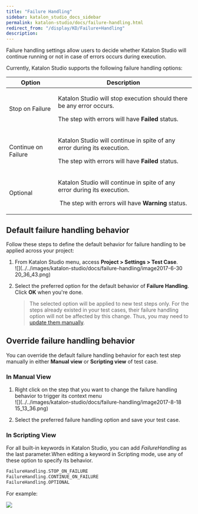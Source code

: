 ```yaml
---
title: "Failure Handling" 
sidebar: katalon_studio_docs_sidebar
permalink: katalon-studio/docs/failure-handling.html 
redirect_from: "/display/KD/Failure+Handling" 
description: 
---
```

Failure handling settings allow users to decide whether Katalon Studio will continue running or not in case of errors occurs during execution.

Currently, Katalon Studio supports the following failure handling options:

<table><thead><tr><th>Option</th><th>Description</th></tr></thead><tbody><tr><td><p>Stop on Failure</p></td><td><p>Katalon Studio will stop execution should there be any error occurs.</p><p>The step with errors will have <strong>Failed</strong> status.</p></td></tr><tr><td><p>Continue on Failure</p></td><td><p>Katalon Studio will continue in spite of any error during its execution.</p><p><span>The step with errors will have <strong>Failed</strong> status</span>.</p></td></tr><tr><td><p>Optional</p></td><td><p><span><span>Katalon Studio will continue in spite of any error during its execution.</span></span></p><p><span><span>&nbsp;</span><span>The step with errors will have </span></span><strong>Warning</strong> status.</p></td></tr></tbody></table>

Default failure handling behavior
---------------------------------

Follow these steps to define the default behavior for failure handling to be applied across your project:

1.  From Katalon Studio menu, access **Project > Settings > Test Case**.   
    ![](../../images/katalon-studio/docs/failure-handling/image2017-6-30 20_36_43.png)  
      
    
2.  Select the preferred option for the default behavior of **Failure Handling**. Click **OK** when you're done.
    
    > The selected option will be applied to new test steps only. For the steps already existed in your test cases, their failure handling option will not be affected by this change. Thus, you may need to [update them manually](https://docs.katalon.com/display/KD/Failure+handling#Failurehandling-Overridefailurehandlingbehavior).
    

Override failure handling behavior
----------------------------------

You can override the default failure handling behavior for each test step manually in either **Manual view** or **Scripting view** of test case. 

### In Manual View

1.  Right click on the step that you want to change the failure handling behavior to trigger its context menu  
    ![](../../images/katalon-studio/docs/failure-handling/image2017-8-18 15_13_36.png)  
      
    
2.  Select the preferred failure handling option and save your test case.  

### In Scripting View

For all built-in keywords in Katalon Studio, you can add _FailureHandling_ as the last parameter.When editing a keyword in Scripting mode, use any of these option to specify its behavior.

```groovy
FailureHandling.STOP_ON_FAILURE
FailureHandling.CONTINUE_ON_FAILURE
FailureHandling.OPTIONAL
```

For example:

![](../../images/katalon-studio/docs/failure-handling/23.png)